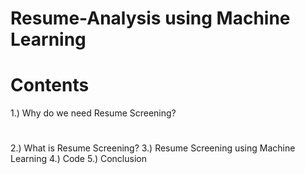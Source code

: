 # Resume-Analysis using Machine Learning 

# Contents 
1.) Why do we need Resume Screening?
#
2.) What is Resume Screening?
3.) Resume Screening using Machine Learning
4.) Code
5.) Conclusion    
     
 
